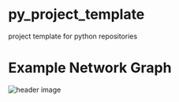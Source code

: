 # py_project_template
project template for python repositories


# Example Network Graph
![header image](https://raw.github.com/ccirelli2/python_visualizations/blob/main/examples/ex_network_graph.png)
